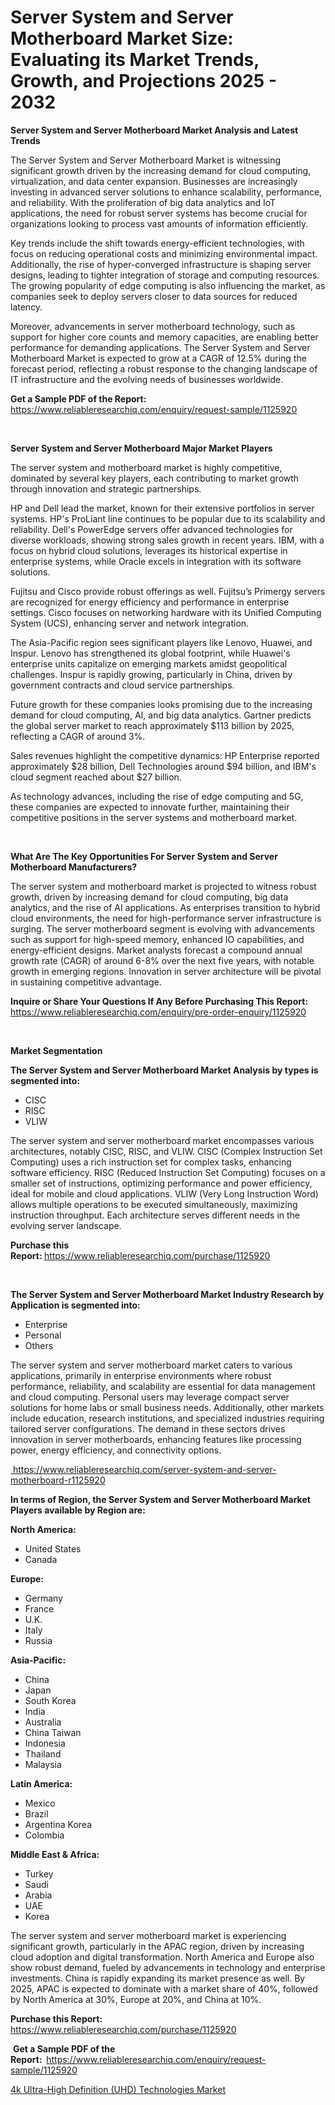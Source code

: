 <p><h1>Server System and Server Motherboard Market Size: Evaluating its Market Trends, Growth, and Projections 2025 - 2032</h1></p><p><strong>Server System and Server Motherboard Market Analysis and Latest Trends</strong></p>
<p><p>The Server System and Server Motherboard Market is witnessing significant growth driven by the increasing demand for cloud computing, virtualization, and data center expansion. Businesses are increasingly investing in advanced server solutions to enhance scalability, performance, and reliability. With the proliferation of big data analytics and IoT applications, the need for robust server systems has become crucial for organizations looking to process vast amounts of information efficiently.</p><p>Key trends include the shift towards energy-efficient technologies, with focus on reducing operational costs and minimizing environmental impact. Additionally, the rise of hyper-converged infrastructure is shaping server designs, leading to tighter integration of storage and computing resources. The growing popularity of edge computing is also influencing the market, as companies seek to deploy servers closer to data sources for reduced latency.</p><p>Moreover, advancements in server motherboard technology, such as support for higher core counts and memory capacities, are enabling better performance for demanding applications. The Server System and Server Motherboard Market is expected to grow at a CAGR of 12.5% during the forecast period, reflecting a robust response to the changing landscape of IT infrastructure and the evolving needs of businesses worldwide.</p></p>
<p><strong>Get a Sample PDF of the Report:&nbsp;</strong> <a href="https://www.reliableresearchiq.com/enquiry/request-sample/1125920?utm_campaign=2444&utm_medium=2&utm_source=Github&utm_content=ia&utm_term=12022025&utm_id=server-system-and-server-motherboard">https://www.reliableresearchiq.com/enquiry/request-sample/1125920</a></p>
<p>&nbsp;</p>
<p><strong>Server System and Server Motherboard Major Market Players</strong></p>
<p><p>The server system and motherboard market is highly competitive, dominated by several key players, each contributing to market growth through innovation and strategic partnerships.</p><p>HP and Dell lead the market, known for their extensive portfolios in server systems. HP's ProLiant line continues to be popular due to its scalability and reliability. Dell's PowerEdge servers offer advanced technologies for diverse workloads, showing strong sales growth in recent years. IBM, with a focus on hybrid cloud solutions, leverages its historical expertise in enterprise systems, while Oracle excels in integration with its software solutions.</p><p>Fujitsu and Cisco provide robust offerings as well. Fujitsu’s Primergy servers are recognized for energy efficiency and performance in enterprise settings. Cisco focuses on networking hardware with its Unified Computing System (UCS), enhancing server and network integration.</p><p>The Asia-Pacific region sees significant players like Lenovo, Huawei, and Inspur. Lenovo has strengthened its global footprint, while Huawei's enterprise units capitalize on emerging markets amidst geopolitical challenges. Inspur is rapidly growing, particularly in China, driven by government contracts and cloud service partnerships.</p><p>Future growth for these companies looks promising due to the increasing demand for cloud computing, AI, and big data analytics. Gartner predicts the global server market to reach approximately $113 billion by 2025, reflecting a CAGR of around 3%. </p><p>Sales revenues highlight the competitive dynamics: HP Enterprise reported approximately $28 billion, Dell Technologies around $94 billion, and IBM's cloud segment reached about $27 billion.</p><p>As technology advances, including the rise of edge computing and 5G, these companies are expected to innovate further, maintaining their competitive positions in the server systems and motherboard market.</p></p>
<p>&nbsp;</p>
<p><strong>What Are The Key Opportunities For Server System and Server Motherboard Manufacturers?</strong></p>
<p><p>The server system and motherboard market is projected to witness robust growth, driven by increasing demand for cloud computing, big data analytics, and the rise of AI applications. As enterprises transition to hybrid cloud environments, the need for high-performance server infrastructure is surging. The server motherboard segment is evolving with advancements such as support for high-speed memory, enhanced IO capabilities, and energy-efficient designs. Market analysts forecast a compound annual growth rate (CAGR) of around 6-8% over the next five years, with notable growth in emerging regions. Innovation in server architecture will be pivotal in sustaining competitive advantage.</p></p>
<p><strong>Inquire or Share Your Questions If Any Before Purchasing This Report:</strong> <a href="https://www.reliableresearchiq.com/enquiry/pre-order-enquiry/1125920?utm_campaign=2444&utm_medium=2&utm_source=Github&utm_content=ia&utm_term=12022025&utm_id=server-system-and-server-motherboard">https://www.reliableresearchiq.com/enquiry/pre-order-enquiry/1125920</a></p>
<p>&nbsp;</p>
<p><strong>Market Segmentation</strong></p>
<p><strong>The Server System and Server Motherboard Market Analysis by types is segmented into:</strong></p>
<p><ul><li>CISC</li><li>RISC</li><li>VLIW</li></ul></p>
<p><p>The server system and server motherboard market encompasses various architectures, notably CISC, RISC, and VLIW. CISC (Complex Instruction Set Computing) uses a rich instruction set for complex tasks, enhancing software efficiency. RISC (Reduced Instruction Set Computing) focuses on a smaller set of instructions, optimizing performance and power efficiency, ideal for mobile and cloud applications. VLIW (Very Long Instruction Word) allows multiple operations to be executed simultaneously, maximizing instruction throughput. Each architecture serves different needs in the evolving server landscape.</p></p>
<p><strong>Purchase this Report:&nbsp;</strong><a href="https://www.reliableresearchiq.com/purchase/1125920?utm_campaign=2444&utm_medium=2&utm_source=Github&utm_content=ia&utm_term=12022025&utm_id=server-system-and-server-motherboard">https://www.reliableresearchiq.com/purchase/1125920</a></p>
<p>&nbsp;</p>
<p><strong>The Server System and Server Motherboard Market Industry Research by Application is segmented into:</strong></p>
<p><ul><li>Enterprise</li><li>Personal</li><li>Others</li></ul></p>
<p><p>The server system and server motherboard market caters to various applications, primarily in enterprise environments where robust performance, reliability, and scalability are essential for data management and cloud computing. Personal users may leverage compact server solutions for home labs or small business needs. Additionally, other markets include education, research institutions, and specialized industries requiring tailored server configurations. The demand in these sectors drives innovation in server motherboards, enhancing features like processing power, energy efficiency, and connectivity options.</p></p>
<p><a href="https://www.reliableresearchiq.com/server-system-and-server-motherboard-r1125920?utm_campaign=2444&utm_medium=2&utm_source=Github&utm_content=ia&utm_term=12022025&utm_id=server-system-and-server-motherboard">&nbsp;https://www.reliableresearchiq.com/server-system-and-server-motherboard-r1125920</a></p>
<p><strong>In terms of Region, the Server System and Server Motherboard Market Players available by Region are:</strong></p>
<p>
    <p> <strong> North America: </strong>
        <ul>
            <li>United States</li>
            <li>Canada</li>
        </ul>
        </p> 
    <p> <strong> Europe: </strong>
        <ul>
            <li>Germany</li>
            <li>France</li>
            <li>U.K.</li>
            <li>Italy</li>
            <li>Russia</li>
        </ul>
        </p> 
    <p> <strong> Asia-Pacific: </strong>
        <ul>
            <li>China</li>
            <li>Japan</li>
            <li>South Korea</li>
            <li>India</li>
            <li>Australia</li>
            <li>China Taiwan</li>
            <li>Indonesia</li>
            <li>Thailand</li>
            <li>Malaysia</li>
        </ul>
        </p> 
    <p> <strong> Latin America: </strong>
        <ul>
            <li>Mexico</li>
            <li>Brazil</li>
            <li>Argentina Korea</li>
            <li>Colombia</li>
        </ul>
        </p> 
    <p> <strong> Middle East & Africa: </strong>
        <ul>
            <li>Turkey</li>
            <li>Saudi</li>
            <li>Arabia</li>
            <li>UAE</li>
            <li>Korea</li>
        </ul>
    </p>
    </p>
<p><p>The server system and server motherboard market is experiencing significant growth, particularly in the APAC region, driven by increasing cloud adoption and digital transformation. North America and Europe also show robust demand, fueled by advancements in technology and enterprise investments. China is rapidly expanding its market presence as well. By 2025, APAC is expected to dominate with a market share of 40%, followed by North America at 30%, Europe at 20%, and China at 10%.</p></p>
<p><strong>Purchase this Report: </strong><a href="https://www.reliableresearchiq.com/purchase/1125920?utm_campaign=2444&utm_medium=2&utm_source=Github&utm_content=ia&utm_term=12022025&utm_id=server-system-and-server-motherboard">https://www.reliableresearchiq.com/purchase/1125920</a></p>
<p>&nbsp;<strong>Get a Sample PDF of the Report:&nbsp;&nbsp;</strong><a href="https://www.reliableresearchiq.com/enquiry/request-sample/1125920?utm_campaign=2444&utm_medium=2&utm_source=Github&utm_content=ia&utm_term=12022025&utm_id=server-system-and-server-motherboard">https://www.reliableresearchiq.com/enquiry/request-sample/1125920</a></p>
<p><strong></strong></p>
<p><p><a href="https://github.com/danikabiele541/Market-Research-Report-List-1/blob/main/4k-ultra-high-definition-uhd-technologies-market.md?utm_campaign=2444&utm_medium=2&utm_source=Github&utm_content=ia&utm_term=12022025&utm_id=server-system-and-server-motherboard">4k Ultra-High Definition (UHD) Technologies Market</a></p></p>